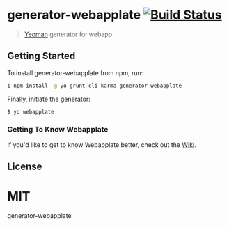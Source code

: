 # generator-webapplate [![Build Status](https://secure.travis-ci.org/littleq0903/generator-webapplate.png?branch=master)](https://travis-ci.org/littleq0903/generator-webapplate)

> [Yeoman](http://yeoman.io) generator for webapp


## Getting Started

To install generator-webapplate from npm, run:

```bash
$ npm install -g yo grunt-cli karma generator-webapplate
```

Finally, initiate the generator:

```bash
$ yo webapplate
```

### Getting To Know Webapplate

If you'd like to get to know Webapplate better, check out the [Wiki](https://github.com/webapplate/webapplate/wiki/).

## License

MIT
=======
generator-webapplate
